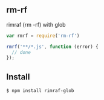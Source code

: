 ## rm-rf

rimraf (rm -rf) with glob

```js
var rmrf = require('rm-rf')

rmrf('**/*.js', function (error) {
  // done
});
```

## Install

```bash
$ npm install rimraf-glob
```
